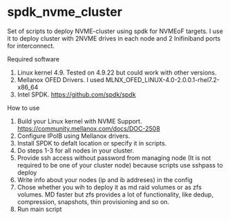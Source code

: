 # spdk_nvme_cluster
Set of scripts to deploy NVME-cluster using spdk for NVMEoF targets. I use it to deploy cluster with 2NVME drives in each node and 2 Inifiniband ports for interconnect.

Required software
1. Linux kernel 4.9. Tested on 4.9.22 but could work with  other versions.
2. Mellanox OFED Drivers. I used MLNX_OFED_LINUX-4.0-2.0.0.1-rhel7.2-x86_64
3. Intel SPDK. https://github.com/spdk/spdk

How to use
1. Build your Linux kernel with NVME Support. https://community.mellanox.com/docs/DOC-2508 
2. Configure IPoIB using Mellanox drivers.
3. Install SPDK to defalt location or specify it in scripts.
4. Do steps 1-3 for all nodes in your cluster.
5. Provide ssh access without password from managing node (It is not required to be one of your cluster node) because scripts use sshpass to deploy
6. Write info about your nodes (ip and ib addreses) in the config
7. Chose whether you wih to deploy it as md raid volumes or as zfs volumes. MD faster but zfs provides a lot of functionality, like dedup, compression, snapshots, thin provisioning and so on.
8. Run main script

